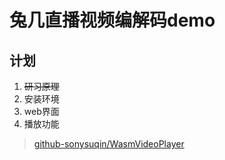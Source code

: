 
# 兔几直播视频编解码demo

## 计划

1. <del>研习原理</del>
2. 安装环境
3. web界面
4. 播放功能

> [github-sonysuqin/WasmVideoPlayer](https://github.com/sonysuqin/WasmVideoPlayer)
